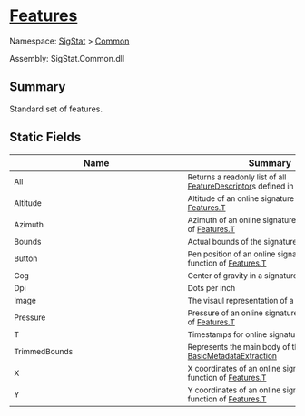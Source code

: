 # [Features](./Features.md)

Namespace: [SigStat]() > [Common](./README.md)

Assembly: SigStat.Common.dll

## Summary
Standard set of features.

## Static Fields

| Name | Summary | 
| --- | --- | 
| <sub>All</sub><div style="width: 290px"> | <sub>Returns a readonly list of all [FeatureDescriptor](https://github.com/hargitomi97/sigstat/blob/master/docs/md/SigStat/Common/FeatureDescriptor.md)s defined in [Features](https://github.com/hargitomi97/sigstat/blob/master/docs/md/SigStat/Common/Features.md)</sub><div style="width: 290px"> | <br>
| <sub>Altitude</sub><div style="width: 290px"> | <sub>Altitude of an online signature as a function of [Features.T](https://github.com/hargitomi97/sigstat/blob/master/docs/md/SigStat/Common/Features.md)</sub><div style="width: 290px"> | <br>
| <sub>Azimuth</sub><div style="width: 290px"> | <sub>Azimuth of an online signature as a function of [Features.T](https://github.com/hargitomi97/sigstat/blob/master/docs/md/SigStat/Common/Features.md)</sub><div style="width: 290px"> | <br>
| <sub>Bounds</sub><div style="width: 290px"> | <sub>Actual bounds of the signature</sub><div style="width: 290px"> | <br>
| <sub>Button</sub><div style="width: 290px"> | <sub>Pen position of an online signature as a function of [Features.T](https://github.com/hargitomi97/sigstat/blob/master/docs/md/SigStat/Common/Features.md)</sub><div style="width: 290px"> | <br>
| <sub>Cog</sub><div style="width: 290px"> | <sub>Center of gravity in a signature</sub><div style="width: 290px"> | <br>
| <sub>Dpi</sub><div style="width: 290px"> | <sub>Dots per inch</sub><div style="width: 290px"> | <br>
| <sub>Image</sub><div style="width: 290px"> | <sub>The visaul representation of a signature</sub><div style="width: 290px"> | <br>
| <sub>Pressure</sub><div style="width: 290px"> | <sub>Pressure of an online signature as a function of [Features.T](https://github.com/hargitomi97/sigstat/blob/master/docs/md/SigStat/Common/Features.md)</sub><div style="width: 290px"> | <br>
| <sub>T</sub><div style="width: 290px"> | <sub>Timestamps for online signatures</sub><div style="width: 290px"> | <br>
| <sub>TrimmedBounds</sub><div style="width: 290px"> | <sub>Represents the main body of the signature [BasicMetadataExtraction](https://github.com/hargitomi97/sigstat/blob/master/docs/md/SigStat/Common/BasicMetadataExtraction.md)</sub><div style="width: 290px"> | <br>
| <sub>X</sub><div style="width: 290px"> | <sub>X coordinates of an online signature as a function of [Features.T](https://github.com/hargitomi97/sigstat/blob/master/docs/md/SigStat/Common/Features.md)</sub><div style="width: 290px"> | <br>
| <sub>Y</sub><div style="width: 290px"> | <sub>Y coordinates of an online signature as a function of [Features.T](https://github.com/hargitomi97/sigstat/blob/master/docs/md/SigStat/Common/Features.md)</sub><div style="width: 290px"> | <br>


